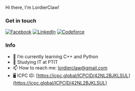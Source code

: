 Hi there, I'm LordierClaw!

### Get in touch
[![Facebook](https://img.shields.io/badge/Facebook-1877F2?style=for-the-badge&logo=facebook&logoColor=white)](https://www.facebook.com/lordier.laventius.claw/) 
[![LinkedIn](https://img.shields.io/badge/LinkedIn-0077B5?style=for-the-badge&logo=linkedin&logoColor=white)](https://linkedin.com/in/lordierclaw) 
[![Codeforce](https://img.shields.io/badge/Codeforces-445f9d?style=for-the-badge&logo=Codeforces&logoColor=white)](https://codeforces.com/profile/Team6_NamHai) 

### Info
- 🌱 I’m currently learning C++ and Python
- 🔭 Studying IT at PTIT
- 📫 How to reach me: lordierclaw@gmail.com
- 🖥️ ICPC ID: [https://icpc.global/ICPCID/42NL2BJKLSUL](https://icpc.global/ICPCID/42NL2BJKLSUL)

